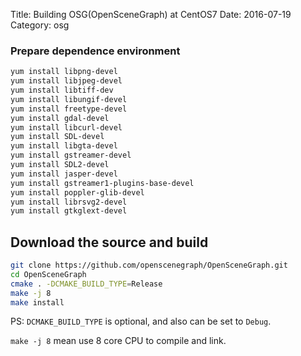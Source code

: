 Title: Building OSG(OpenSceneGraph) at CentOS7
Date: 2016-07-19
Category: osg

### Prepare dependence environment

```sh
yum install libpng-devel
yum install libjpeg-devel
yum install libtiff-dev
yum install libungif-devel
yum install freetype-devel
yum install gdal-devel
yum install libcurl-devel
yum install SDL-devel
yum install libgta-devel
yum install gstreamer-devel
yum install SDL2-devel
yum install jasper-devel
yum install gstreamer1-plugins-base-devel
yum install poppler-glib-devel
yum install librsvg2-devel
yum install gtkglext-devel
```

## Download the source and build

```sh
git clone https://github.com/openscenegraph/OpenSceneGraph.git
cd OpenSceneGraph
cmake . -DCMAKE_BUILD_TYPE=Release
make -j 8
make install
```

PS: `DCMAKE_BUILD_TYPE` is optional, and also can be set to `Debug`.

`make -j 8` mean use 8 core CPU to compile and link.